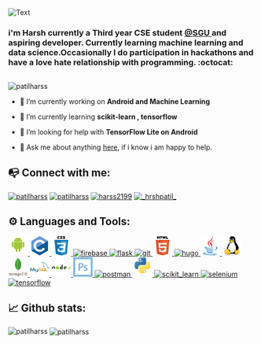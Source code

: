 ##
![Text](https://github.com/patilharss/patilharss/blob/main/new4.gif)
### i'm Harsh currently a Third year CSE student [ @SGU ](http://www.sanjayghodawatuniversity.ac.in/) and aspiring developer. Currently learning machine learning and data science.Occasionally I do participation in hackathons and have a love hate relationship with programming. :octocat:	
## 

<p align="left"> <img src="https://komarev.com/ghpvc/?username=patilharss&label=Profile%20views&color=0e75b6&style=flat-square" alt="patilharss" /> </p>  
  
- 🔭 I’m currently working on **Android and Machine Learning**  
  
- 🌱 I’m currently learning **scikit-learn , tensorflow**  
  
- 🤝 I’m looking for help with **TensorFlow Lite on Android**  
  
- 💬 Ask me about anything [here](https://github.com/patilharss/patilharss/issues/1), if i know i am happy to help.
    
## :mailbox_with_no_mail: Connect with me:
<p align="left">  
<a href="https://linkedin.com/in/patilharss" target="blank"><img align="center" src="https://cdn.worldvectorlogo.com/logos/linkedin-icon.svg" alt="patilharss" height="30" width="40" /></a>  
<a href="https://kaggle.com/patilharss" target="blank"><img align="center" src="https://www.vectorlogo.zone/logos/kaggle/kaggle-ar21.svg" alt="patilharss" height="40" width="80" /></a>  
<a href="https://fb.com/harss2199" target="blank"><img align="center" src="https://cdn.worldvectorlogo.com/logos/facebook-3.svg" alt="harss2199" height="30" width="40" /></a>  
<a href="https://instagram.com/_hrshpatil_" target="blank"><img align="center" src="https://cdn.worldvectorlogo.com/logos/instagram-2-1.svg" alt="_hrshpatil_" height="30" width="40" /></a>  
</p>  
  
## :gear: Languages and Tools:
<p align="left"> <a href="https://developer.android.com" target="_blank"> <img src="https://raw.githubusercontent.com/devicons/devicon/master/icons/android/android-original-wordmark.svg" alt="android" width="40" height="40"/> </a> <a href="https://www.cprogramming.com/" target="_blank"> <img src="https://raw.githubusercontent.com/devicons/devicon/master/icons/c/c-original.svg" alt="c" width="40" height="40"/> </a> <a href="https://www.w3schools.com/css/" target="_blank"> <img src="https://raw.githubusercontent.com/devicons/devicon/master/icons/css3/css3-original-wordmark.svg" alt="css3" width="40" height="40"/> </a> <a href="https://firebase.google.com/" target="_blank"> <img src="https://www.vectorlogo.zone/logos/firebase/firebase-icon.svg" alt="firebase" width="40" height="40"/> </a> <a href="https://flask.palletsprojects.com/" target="_blank"> <img src="https://www.vectorlogo.zone/logos/pocoo_flask/pocoo_flask-icon.svg" alt="flask" width="40" height="40"/> </a> <a href="https://git-scm.com/" target="_blank"> <img src="https://www.vectorlogo.zone/logos/git-scm/git-scm-icon.svg" alt="git" width="40" height="40"/> </a> <a href="https://www.w3.org/html/" target="_blank"> <img src="https://raw.githubusercontent.com/devicons/devicon/master/icons/html5/html5-original-wordmark.svg" alt="html5" width="40" height="40"/> </a> <a href="https://gohugo.io/" target="_blank"> <img src="https://api.iconify.design/logos-hugo.svg" alt="hugo" width="40" height="40"/> </a> <a href="https://www.java.com" target="_blank"> <img src="https://raw.githubusercontent.com/devicons/devicon/master/icons/java/java-original.svg" alt="java" width="40" height="40"/> </a> <a href="https://www.linux.org/" target="_blank"> <img src="https://raw.githubusercontent.com/devicons/devicon/master/icons/linux/linux-original.svg" alt="linux" width="40" height="40"/> </a> <a href="https://www.mongodb.com/" target="_blank"> <img src="https://raw.githubusercontent.com/devicons/devicon/master/icons/mongodb/mongodb-original-wordmark.svg" alt="mongodb" width="40" height="40"/> </a> <a href="https://www.mysql.com/" target="_blank"> <img src="https://raw.githubusercontent.com/devicons/devicon/master/icons/mysql/mysql-original-wordmark.svg" alt="mysql" width="40" height="40"/> </a> <a href="https://nodejs.org" target="_blank"> <img src="https://raw.githubusercontent.com/devicons/devicon/master/icons/nodejs/nodejs-original-wordmark.svg" alt="nodejs" width="40" height="40"/> </a> <a href="https://www.photoshop.com/en" target="_blank"> <img src="https://raw.githubusercontent.com/devicons/devicon/master/icons/photoshop/photoshop-line.svg" alt="photoshop" width="40" height="40"/> </a> <a href="https://postman.com" target="_blank"> <img src="https://www.vectorlogo.zone/logos/getpostman/getpostman-icon.svg" alt="postman" width="40" height="40"/> </a> <a href="https://www.python.org" target="_blank"> <img src="https://raw.githubusercontent.com/devicons/devicon/master/icons/python/python-original.svg" alt="python" width="40" height="40"/> </a> <a href="https://scikit-learn.org/" target="_blank"> <img src="https://upload.wikimedia.org/wikipedia/commons/0/05/Scikit_learn_logo_small.svg" alt="scikit_learn" width="40" height="40"/> </a> <a href="https://www.selenium.dev" target="_blank"> <img src="https://raw.githubusercontent.com/detain/svg-logos/780f25886640cef088af994181646db2f6b1a3f8/svg/selenium-logo.svg" alt="selenium" width="40" height="40"/> </a> <a href="https://www.tensorflow.org" target="_blank"> <img src="https://www.vectorlogo.zone/logos/tensorflow/tensorflow-icon.svg" alt="tensorflow" width="40" height="40"/> </a> </p>  
  
## :chart_with_upwards_trend: Github stats:
<p><img align="left" src="https://github-readme-stats.vercel.app/api/top-langs?username=patilharss&show_icons=true&theme=radical&locale=en&layout=compact" alt="patilharss" /></p>  
  
<p>&nbsp;<img align="center" src="https://github-readme-stats.vercel.app/api?username=patilharss&show_icons=true&theme=dracula&locale=en" alt="patilharss" /></p>  
  
  ##
  
  

